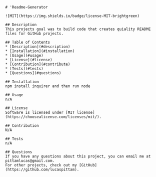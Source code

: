 
    # 'Readme-Generator
  
    ![MIT](https://img.shields.io/badge/license-MIT-brightgreen)
  
    ## Description
    This projects goal was to build code that creates quiality README files for GitHub projects.
  
    ## Table of Contents
    * [Description](#description)
    * [Installation](#installation)
    * [Usage](#usage)
    * [License](#license)
    * [Contribution](#contribute)
    * [Tests](#tests)
    * [Questions](#questions)
  
    ## Installation
    npm install inquirer and then run node
  
    ## Usage
    n/A
  
    ## License
    Software is licensed under [MIT license](https://choosealicense.com/licenses/mit/).
  
    ## Contribution
    N/A
  
    ## Tests
    n/A
  
    ## Questions
    If you have any questions about this project, you can email me at pittamlucas@gmail.com.
    For other projects, check out my [GitHub](https://github.com/lucaspittam).
  